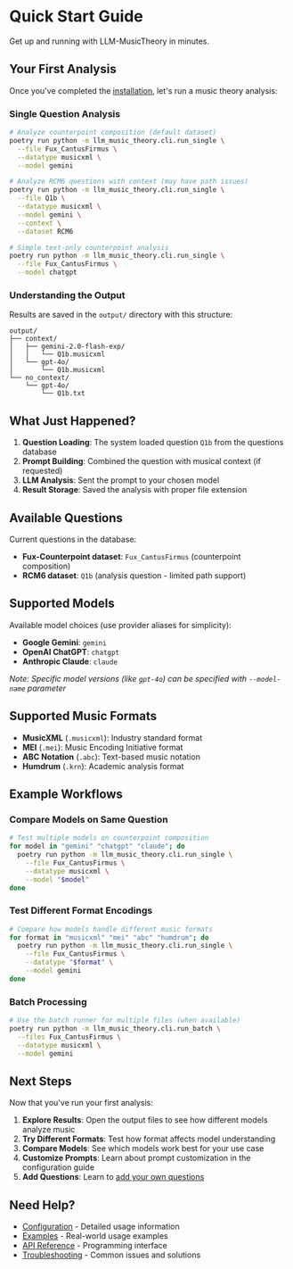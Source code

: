 # Quick Start Guide

Get up and running with LLM-MusicTheory in minutes.

## Your First Analysis

Once you've completed the [installation](installation.md), let's run a music theory analysis:

### Single Question Analysis

```bash
# Analyze counterpoint composition (default dataset)
poetry run python -m llm_music_theory.cli.run_single \
  --file Fux_CantusFirmus \
  --datatype musicxml \
  --model gemini

# Analyze RCM6 questions with context (may have path issues)
poetry run python -m llm_music_theory.cli.run_single \
  --file Q1b \
  --datatype musicxml \
  --model gemini \
  --context \
  --dataset RCM6

# Simple text-only counterpoint analysis
poetry run python -m llm_music_theory.cli.run_single \
  --file Fux_CantusFirmus \
  --model chatgpt
```

### Understanding the Output

Results are saved in the `output/` directory with this structure:
```
output/
├── context/
│   ├── gemini-2.0-flash-exp/
│   │   └── Q1b.musicxml
│   └── gpt-4o/
│       └── Q1b.musicxml
└── no_context/
    └── gpt-4o/
        └── Q1b.txt
```

## What Just Happened?

1. **Question Loading**: The system loaded question `Q1b` from the questions database
2. **Prompt Building**: Combined the question with musical context (if requested)
3. **LLM Analysis**: Sent the prompt to your chosen model
4. **Result Storage**: Saved the analysis with proper file extension

## Available Questions

Current questions in the database:
- **Fux-Counterpoint dataset**: `Fux_CantusFirmus` (counterpoint composition)
- **RCM6 dataset**: `Q1b` (analysis question - limited path support)

## Supported Models

Available model choices (use provider aliases for simplicity):
- **Google Gemini**: `gemini`
- **OpenAI ChatGPT**: `chatgpt`  
- **Anthropic Claude**: `claude`

*Note: Specific model versions (like `gpt-4o`) can be specified with `--model-name` parameter*

## Supported Music Formats

- **MusicXML** (`.musicxml`): Industry standard format
- **MEI** (`.mei`): Music Encoding Initiative format
- **ABC Notation** (`.abc`): Text-based music notation
- **Humdrum** (`.krn`): Academic analysis format

## Example Workflows

### Compare Models on Same Question
```bash
# Test multiple models on counterpoint composition
for model in "gemini" "chatgpt" "claude"; do
  poetry run python -m llm_music_theory.cli.run_single \
    --file Fux_CantusFirmus \
    --datatype musicxml \
    --model "$model"
done
```

### Test Different Format Encodings
```bash
# Compare how models handle different music formats
for format in "musicxml" "mei" "abc" "humdrum"; do
  poetry run python -m llm_music_theory.cli.run_single \
    --file Fux_CantusFirmus \
    --datatype "$format" \
    --model gemini
done
```

### Batch Processing
```bash
# Use the batch runner for multiple files (when available)
poetry run python -m llm_music_theory.cli.run_batch \
  --files Fux_CantusFirmus \
  --datatype musicxml \
  --model gemini
```

## Next Steps

Now that you've run your first analysis:

1. **Explore Results**: Open the output files to see how different models analyze music
2. **Try Different Formats**: Test how format affects model understanding
3. **Compare Models**: See which models work best for your use case
4. **Customize Prompts**: Learn about prompt customization in the configuration guide
5. **Add Questions**: Learn to [add your own questions](adding-questions.md)

## Need Help?

- [Configuration](configuration.md) - Detailed usage information
- [Examples](examples.md) - Real-world usage examples
- [API Reference](api-reference.md) - Programming interface
- [Troubleshooting](troubleshooting.md) - Common issues and solutions
